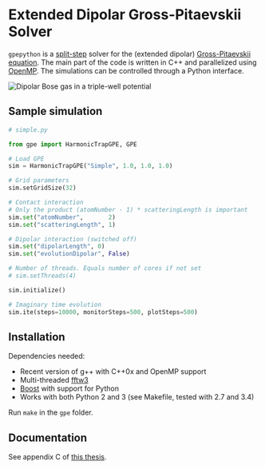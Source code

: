 # Extended Dipolar Gross-Pitaevskii Solver

`gpepython` is a [split-step](http://en.wikipedia.org/wiki/Split-step_method) solver for the (extended dipolar) [Gross-Pitaevskii equation](http://en.wikipedia.org/wiki/Gross%E2%80%93Pitaevskii_equation). The main part
of the code is written in C++ and parallelized using [OpenMP](http://en.wikipedia.org/wiki/OpenMP). The simulations can be controlled
through a Python interface.

![Dipolar Bose gas in a triple-well potential](https://github.com/sharkdp/GPE-Solver/raw/master/triplewell.png)

## Sample simulation
``` python
# simple.py

from gpe import HarmonicTrapGPE, GPE

# Load GPE
sim = HarmonicTrapGPE("Simple", 1.0, 1.0, 1.0)

# Grid parameters
sim.setGridSize(32)

# Contact interaction
# Only the product (atomNumber - 1) * scatteringLength is important
sim.set("atomNumber",       2)
sim.set("scatteringLength", 1)

# Dipolar interaction (switched off)
sim.set("dipolarLength", 0)
sim.set("evolutionDipolar", False)

# Number of threads. Equals number of cores if not set
# sim.setThreads(4)

sim.initialize()

# Imaginary time evolution
sim.ite(steps=10000, monitorSteps=500, plotSteps=500)
```

## Installation
Dependencies needed:
- Recent version of g++ with C++0x and OpenMP support
- Multi-threaded [fftw3](https://github.com/FFTW/fftw3)
- [Boost](http://www.boost.org/) with support for Python
- Works with both Python 2 and 3 (see Makefile, tested with 2.7 and 3.4)

Run `make` in the `gpe` folder.

## Documentation
See appendix C of [this thesis](https://github.com/sharkdp/GPE-Solver/raw/master/doc/thesis.pdf).
